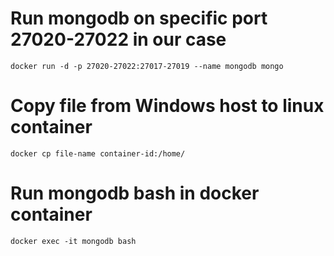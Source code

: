 # Run mongodb on specific port 27020-27022 in our case
```
docker run -d -p 27020-27022:27017-27019 --name mongodb mongo
```

# Copy file from Windows host to linux container
```
docker cp file-name container-id:/home/
```

# Run mongodb bash in docker container
```
docker exec -it mongodb bash
```